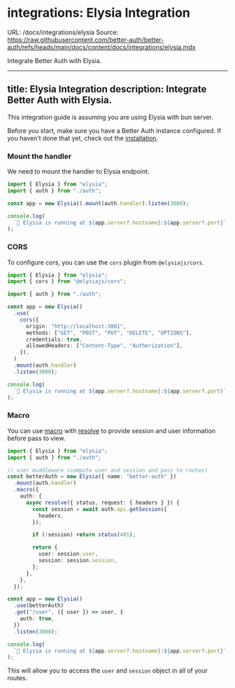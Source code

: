 # integrations: Elysia Integration
URL: /docs/integrations/elysia
Source: https://raw.githubusercontent.com/better-auth/better-auth/refs/heads/main/docs/content/docs/integrations/elysia.mdx

Integrate Better Auth with Elysia.

***

title: Elysia Integration
description: Integrate Better Auth with Elysia.
-----------------------------------------------

This integration guide is assuming you are using Elysia with bun server.

Before you start, make sure you have a Better Auth instance configured. If you haven't done that yet, check out the [installation](/docs/installation).

### Mount the handler

We need to mount the handler to Elysia endpoint.

```ts
import { Elysia } from "elysia";
import { auth } from "./auth";

const app = new Elysia().mount(auth.handler).listen(3000);

console.log(
  `🦊 Elysia is running at ${app.server?.hostname}:${app.server?.port}`,
);
```

### CORS

To configure cors, you can use the `cors` plugin from `@elysiajs/cors`.

```ts
import { Elysia } from "elysia";
import { cors } from "@elysiajs/cors";

import { auth } from "./auth";

const app = new Elysia()
  .use(
    cors({
      origin: "http://localhost:3001",
      methods: ["GET", "POST", "PUT", "DELETE", "OPTIONS"],
      credentials: true,
      allowedHeaders: ["Content-Type", "Authorization"],
    }),
  )
  .mount(auth.handler)
  .listen(3000);

console.log(
  `🦊 Elysia is running at ${app.server?.hostname}:${app.server?.port}`,
);
```

### Macro

You can use [macro](https://elysiajs.com/patterns/macro.html#macro) with [resolve](https://elysiajs.com/essential/handler.html#resolve) to provide session and user information before pass to view.

```ts
import { Elysia } from "elysia";
import { auth } from "./auth";

// user middleware (compute user and session and pass to routes)
const betterAuth = new Elysia({ name: "better-auth" })
  .mount(auth.handler)
  .macro({
    auth: {
      async resolve({ status, request: { headers } }) {
        const session = await auth.api.getSession({
          headers,
        });

        if (!session) return status(401);

        return {
          user: session.user,
          session: session.session,
        };
      },
    },
  });

const app = new Elysia()
  .use(betterAuth)
  .get("/user", ({ user }) => user, {
    auth: true,
  })
  .listen(3000);

console.log(
  `🦊 Elysia is running at ${app.server?.hostname}:${app.server?.port}`,
);
```

This will allow you to access the `user` and `session` object in all of your routes.
